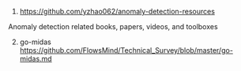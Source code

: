 1. https://github.com/yzhao062/anomaly-detection-resources

Anomaly detection related books, papers, videos, and toolboxes

2. go-midas https://github.com/FlowsMind/Technical_Survey/blob/master/go-midas.md
